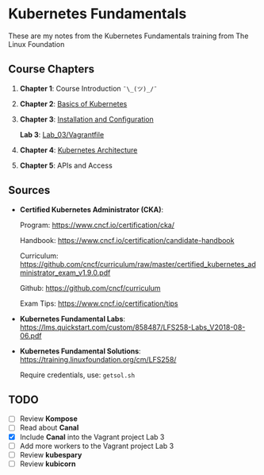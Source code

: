 # Kubernetes Fundamentals

These are my notes from the Kubernetes Fundamentals training from The Linux Foundation

## Course Chapters

1. **Chapter 1**: Course Introduction `¯\_(ツ)_/¯`

2. **Chapter 2**: [Basics of Kubernetes](Ch02.md)

3. **Chapter 3**: [Installation and Configuration](Ch03.md)

   **Lab 3**: [Lab_03/Vagrantfile](./Lab_03/Vagrantfile)

4. **Chapter 4**: [Kubernetes Architecture](Ch04.md)

5. **Chapter 5**: APIs and Access

## Sources

* **Certified Kubernetes Administrator (CKA)**:

  Program: https://www.cncf.io/certification/cka/

  Handbook: https://www.cncf.io/certification/candidate-handbook

  Curriculum: https://github.com/cncf/curriculum/raw/master/certified_kubernetes_administrator_exam_v1.9.0.pdf

  Github: https://github.com/cncf/curriculum

  Exam Tips: https://www.cncf.io/certification/tips

* **Kubernetes Fundamental Labs**: https://lms.quickstart.com/custom/858487/LFS258-Labs_V2018-08-06.pdf

* **Kubernetes Fundamental Solutions**: https://training.linuxfoundation.org/cm/LFS258/

  Require credentials, use: `getsol.sh`

## TODO

* [ ] Review **Kompose**
* [ ] Read about **Canal**
* [x] Include **Canal** into the Vagrant project Lab 3
* [ ] Add more workers to the Vagrant project Lab 3
* [ ] Review **kubespary**
* [ ] Review **kubicorn**
